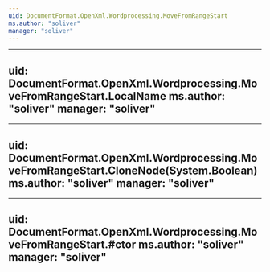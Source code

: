 ```yaml
---
uid: DocumentFormat.OpenXml.Wordprocessing.MoveFromRangeStart
ms.author: "soliver"
manager: "soliver"
---
```


---
uid: DocumentFormat.OpenXml.Wordprocessing.MoveFromRangeStart.LocalName
ms.author: "soliver"
manager: "soliver"
---

---
uid: DocumentFormat.OpenXml.Wordprocessing.MoveFromRangeStart.CloneNode(System.Boolean)
ms.author: "soliver"
manager: "soliver"
---

---
uid: DocumentFormat.OpenXml.Wordprocessing.MoveFromRangeStart.#ctor
ms.author: "soliver"
manager: "soliver"
---
